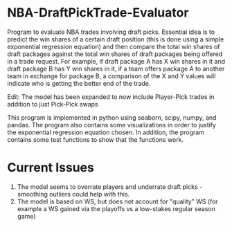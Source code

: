 # NBA-DraftPickTrade-Evaluator
Program to evaluate NBA trades involving draft picks. Essential idea is to predict the win shares of a certain draft position (this is done using a simple exponential regression equation) and then compare the total win shares of draft packages against the total win shares of draft packages being offered in a trade request. For example, if draft package A has X win shares in it and draft package B has Y win shares in it, if a team offers package A to another team in exchange for package B, a comparison of the X and Y values will indicate who is getting the better end of the trade. 

Edit: The model has been expanded to now include Player-Pick trades in addition to just Pick-Pick swaps

This program is implemented in python using seaborn, scipy, numpy, and pandas. The program also contains some visualizations in order to justify the exponential regression equation chosen. In addition, the program contains some test functions to show that the functions work. 

# Current Issues
1. The model seems to overrate players and underrate draft picks - smoothing outliers could help with this. 
2. The model is based on WS, but does not account for "quality" WS (for example a WS gained via the playoffs vs a low-stakes regular season game) 
